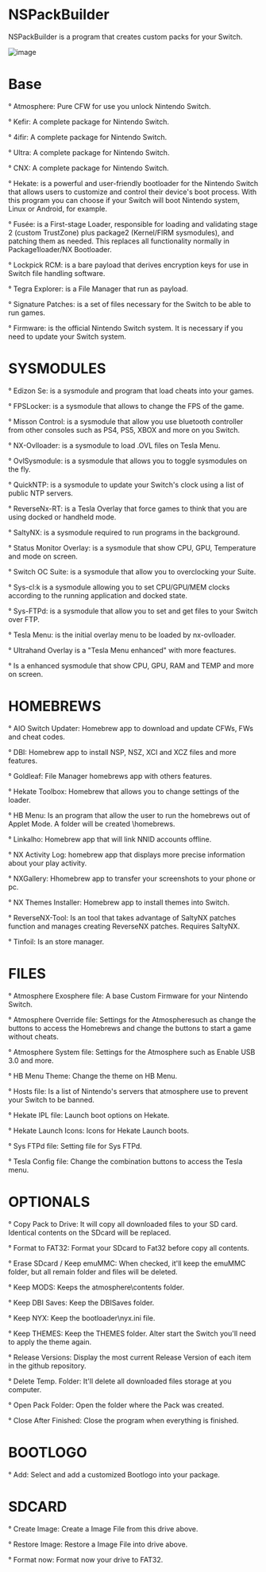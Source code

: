 # NSPackBuilder

NSPackBuilder is a program that creates custom packs for your Switch. 

![image](https://github.com/OneEyeBlack/NSPackBuilder/assets/153041521/43e5aa57-ce55-438e-90bc-51d5e93d0836)




# Base
° Atmosphere: Pure CFW for use you unlock Nintendo Switch.

° Kefir: A complete package for Nintendo Switch.

° 4ifir: A complete package for Nintendo Switch.

° Ultra: A complete package for Nintendo Switch.

° CNX: A complete package for Nintendo Switch.

° Hekate: is a powerful and user-friendly bootloader for the Nintendo Switch that allows users to 
customize and control their device's boot process. With this program you can choose if your Switch 
will boot Nintendo system, Linux or Android, for example.

° Fusée: is a First-stage Loader, responsible for loading and validating stage 2 (custom TrustZone) 
plus package2 (Kernel/FIRM sysmodules), and patching them as needed. This replaces all 
functionality normally in Package1loader/NX Bootloader.

° Lockpick RCM: is a bare payload that derives encryption keys 
for use in Switch file handling software.

° Tegra Explorer: is a File Manager that run as payload.

° Signature Patches: is a set of files necessary for the Switch to be able to run games.

° Firmware: is the official Nintendo Switch system. It is necessary if you need to update your Switch system.

# SYSMODULES
° Edizon Se: is a sysmodule and program that load cheats into your games.

° FPSLocker: is a sysmodule that allows to change the FPS of the game.

° Misson Control: is a sysmodule that allow you use bluetooth controller from other consoles
such as PS4, PS5, XBOX and more on you Switch.

° NX-Ovlloader: is a sysmodule to load .OVL files on Tesla Menu.

° OvlSysmodule: is a sysmodule that allows you to toggle sysmodules on the fly.

° QuickNTP: is a sysmodule to update your Switch's clock using a list of public NTP servers.

° ReverseNx-RT: is a Tesla Overlay that force games to think that you are using docked or handheld mode.

° SaltyNX: is a sysmodule required to run programs in the background.

° Status Monitor Overlay: is a sysmodule that show CPU, GPU, Temperature and mode on screen.

° Switch OC Suite: is a sysmodule that allow you to overclocking your Suite.

° Sys-cl:k is a sysmodule allowing you to set CPU/GPU/MEM clocks according to the running application and docked state.

° Sys-FTPd: is a sysmodule that allow you to set and get files to your Switch over FTP.

° Tesla Menu: is the initial overlay menu to be loaded by nx-ovlloader.

° Ultrahand Overlay is a "Tesla Menu enhanced" with more feactures.

°  Is a enhanced sysmodule that show CPU, GPU, RAM and TEMP and more on screen.

# HOMEBREWS
° AIO Switch Updater: Homebrew app to download and update CFWs, FWs and cheat codes.

° DBI: Homebrew app to install NSP, NSZ, XCI and XCZ files and more features.

° Goldleaf: File Manager homebrews app with others features.

° Hekate Toolbox: Homebrew that allows you to change settings of the loader.

° HB Menu: Is an program that allow the user to run the homebrews out of Applet Mode. A folder will be created \homebrews.

° Linkalho: Homebrew app that will link NNID accounts offline.

° NX Activity Log: homebrew app that displays more precise information about your play activity.

° NXGallery: Hhomebrew app to transfer your screenshots to your phone or pc.

° NX Themes Installer: Homebrew app to install themes into Switch.

° ReverseNX-Tool: Is an tool that takes advantage of SaltyNX patches function and manages creating ReverseNX patches. Requires SaltyNX.

° Tinfoil: Is an store manager.

# FILES
° Atmosphere Exosphere file: A base Custom Firmware for your Nintendo Switch.

° Atmosphere Override file: Settings for the Atmospheresuch as change the buttons to access the Homebrews and change the buttons to start a game without cheats.

° Atmosphere System file: Settings for the Atmosphere such as Enable USB 3.0 and more.

° HB Menu Theme: Change the theme on HB Menu.

° Hosts file: Is a list of Nintendo's servers that atmosphere use to prevent your Switch to be banned.

° Hekate IPL file: Launch boot options on Hekate.

° Hekate Launch Icons: Icons for Hekate Launch boots.

° Sys FTPd file: Setting file for Sys FTPd.

° Tesla Config file: Change the combination buttons to access the Tesla menu.

# OPTIONALS
° Copy Pack to Drive: It will copy all downloaded files to your SD card. Identical contents on the SDcard will be replaced.

° Format to FAT32: Format your SDcard to Fat32 before copy all contents.

° Erase SDcard / Keep emuMMC: When checked, it'll keep the emuMMC folder, but all remain folder and files will be deleted.

° Keep MODS: Keeps the atmosphere\contents folder.

° Keep DBI Saves: Keep the DBISaves folder.

° Keep NYX: Keep the bootloader\nyx.ini file.

° Keep THEMES: Keep the THEMES folder. Alter start the Switch you'll need to apply the theme again.

° Release Versions: Display the most current Release Version of each item in the github repository.

° Delete Temp. Folder: It'll delete all downloaded files storage at you computer.

° Open Pack Folder: Open the folder where the Pack was created.

° Close After Finished: Close the program when everything is finished.

# BOOTLOGO
° Add: Select and add a customized Bootlogo into your package.

# SDCARD
° Create Image: Create a Image File from this drive above.

° Restore Image: Restore a Image File into drive above.

° Format now: Format now your drive to FAT32.

